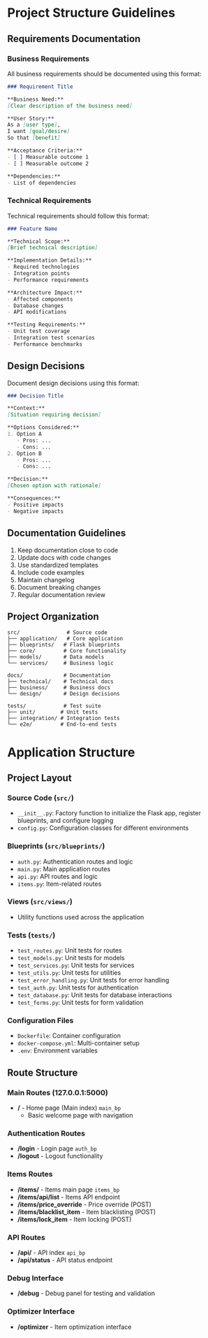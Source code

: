 # Project Structure Guidelines

## Requirements Documentation

### Business Requirements
All business requirements should be documented using this format:

```markdown
### Requirement Title

**Business Need:**
[Clear description of the business need]

**User Story:**
As a [user type],
I want [goal/desire]
So that [benefit]

**Acceptance Criteria:**
- [ ] Measurable outcome 1
- [ ] Measurable outcome 2

**Dependencies:**
- List of dependencies
```

### Technical Requirements
Technical requirements should follow this format:

```markdown
### Feature Name

**Technical Scope:**
[Brief technical description]

**Implementation Details:**
- Required technologies
- Integration points
- Performance requirements

**Architecture Impact:**
- Affected components
- Database changes
- API modifications

**Testing Requirements:**
- Unit test coverage
- Integration test scenarios
- Performance benchmarks
```

## Design Decisions

Document design decisions using this format:

```markdown
### Decision Title

**Context:**
[Situation requiring decision]

**Options Considered:**
1. Option A
   - Pros: ...
   - Cons: ...
2. Option B
   - Pros: ...
   - Cons: ...

**Decision:**
[Chosen option with rationale]

**Consequences:**
- Positive impacts
- Negative impacts
```

## Documentation Guidelines

1. Keep documentation close to code
2. Update docs with code changes
3. Use standardized templates
4. Include code examples
5. Maintain changelog
6. Document breaking changes
7. Regular documentation review

## Project Organization

```
src/               # Source code
├── application/   # Core application
├── blueprints/   # Flask blueprints
├── core/         # Core functionality
├── models/       # Data models
└── services/     # Business logic

docs/             # Documentation
├── technical/    # Technical docs
├── business/     # Business docs
└── design/       # Design decisions

tests/            # Test suite
├── unit/        # Unit tests
├── integration/ # Integration tests
└── e2e/         # End-to-end tests
```

# Application Structure

## Project Layout

### Source Code (`src/`)

- `__init__.py`: Factory function to initialize the Flask app, register blueprints, and configure logging
- `config.py`: Configuration classes for different environments

### Blueprints (`src/blueprints/`)

- `auth.py`: Authentication routes and logic
- `main.py`: Main application routes
- `api.py`: API routes and logic
- `items.py`: Item-related routes

### Views (`src/views/`)
- Utility functions used across the application

### Tests (`tests/`)
- `test_routes.py`: Unit tests for routes
- `test_models.py`: Unit tests for models
- `test_services.py`: Unit tests for services
- `test_utils.py`: Unit tests for utilities
- `test_error_handling.py`: Unit tests for error handling
- `test_auth.py`: Unit tests for authentication
- `test_database.py`: Unit tests for database interactions
- `test_forms.py`: Unit tests for form validation

### Configuration Files
- `Dockerfile`: Container configuration
- `docker-compose.yml`: Multi-container setup
- `.env`: Environment variables

## Route Structure

### Main Routes (127.0.0.1:5000)
- **/** - Home page (Main index) `main_bp`
  - Basic welcome page with navigation

### Authentication Routes
- **/login** - Login page `auth_bp`
- **/logout** - Logout functionality

### Items Routes
- **/items/** - Items main page `items_bp`
- **/items/api/list** - Items API endpoint
- **/items/price_override** - Price override (POST)
- **/items/blacklist_item** - Item blacklisting (POST)
- **/items/lock_item** - Item locking (POST)

### API Routes
- **/api/** - API index `api_bp`
- **/api/status** - API status endpoint

### Debug Interface
- **/debug** - Debug panel for testing and validation

### Optimizer Interface
- **/optimizer** - Item optimization interface